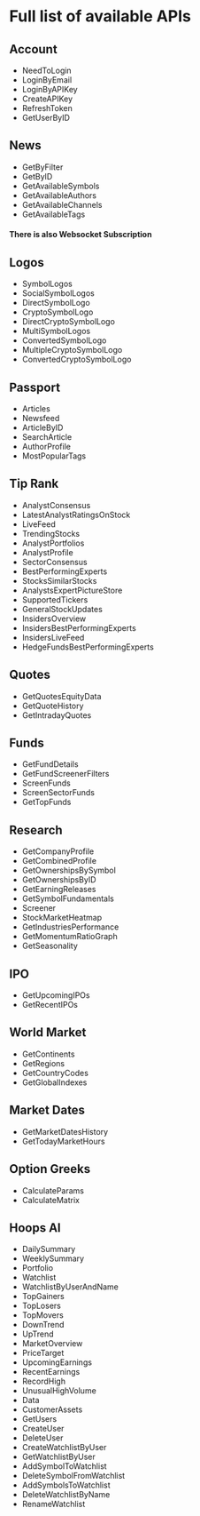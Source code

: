 # Full list of available APIs

## Account
*  NeedToLogin 
*  LoginByEmail 
*  LoginByAPIKey 
*  CreateAPIKey 
*  RefreshToken 
*  GetUserByID 

## News
*  GetByFilter 
*  GetByID 
*  GetAvailableSymbols 
*  GetAvailableAuthors 
*  GetAvailableChannels 
*  GetAvailableTags 

#### There is also  Websocket Subscription

## Logos
*  SymbolLogos
*  SocialSymbolLogos
*  DirectSymbolLogo
*  CryptoSymbolLogo
*  DirectCryptoSymbolLogo
*  MultiSymbolLogos
*  ConvertedSymbolLogo
*  MultipleCryptoSymbolLogo
*  ConvertedCryptoSymbolLogo

## Passport
*  Articles
*  Newsfeed
*  ArticleByID
*  SearchArticle
*  AuthorProfile
*  MostPopularTags

## Tip Rank
*  AnalystConsensus
*  LatestAnalystRatingsOnStock
*  LiveFeed
*  TrendingStocks
*  AnalystPortfolios
*  AnalystProfile
*  SectorConsensus
*  BestPerformingExperts
*  StocksSimilarStocks
*  AnalystsExpertPictureStore
*  SupportedTickers
*  GeneralStockUpdates
*  InsidersOverview
*  InsidersBestPerformingExperts
*  InsidersLiveFeed
*  HedgeFundsBestPerformingExperts

## Quotes
*  GetQuotesEquityData 
*  GetQuoteHistory 
*  GetIntradayQuotes 

## Funds
*  GetFundDetails
*  GetFundScreenerFilters
*  ScreenFunds
*  ScreenSectorFunds
*  GetTopFunds

## Research
*  GetCompanyProfile
*  GetCombinedProfile
*  GetOwnershipsBySymbol
*  GetOwnershipsByID
*  GetEarningReleases
*  GetSymbolFundamentals
*  Screener
*  StockMarketHeatmap
*  GetIndustriesPerformance
*  GetMomentumRatioGraph
*  GetSeasonality

## IPO
*  GetUpcomingIPOs
*  GetRecentIPOs

## World Market
*  GetContinents
*  GetRegions
*  GetCountryCodes
*  GetGlobalIndexes

## Market Dates
*  GetMarketDatesHistory
*  GetTodayMarketHours

## Option Greeks
*  CalculateParams
*  CalculateMatrix

## Hoops AI
*  DailySummary
*  WeeklySummary
*  Portfolio
*  Watchlist
*  WatchlistByUserAndName
*  TopGainers
*  TopLosers
*  TopMovers
*  DownTrend
*  UpTrend
*  MarketOverview
*  PriceTarget
*  UpcomingEarnings
*  RecentEarnings
*  RecordHigh
*  UnusualHighVolume
*  Data
*  CustomerAssets
*  GetUsers
*  CreateUser
*  DeleteUser
*  CreateWatchlistByUser
*  GetWatchlistByUser
*  AddSymbolToWatchlist
*  DeleteSymbolFromWatchlist
*  AddSymbolsToWatchlist
*  DeleteWatchlistByName
*  RenameWatchlist